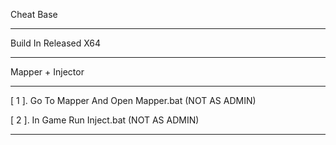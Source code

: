 Cheat Base
_____________________
Build In Released X64
_____________________

Mapper + Injector
_____________________
[ 1 ]. Go To Mapper And Open Mapper.bat (NOT AS ADMIN)

[ 2 ]. In Game Run Inject.bat (NOT AS ADMIN)
______________________________________
